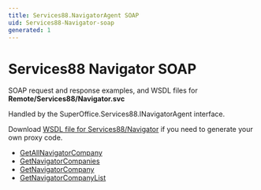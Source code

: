 ```yaml
---
title: Services88.NavigatorAgent SOAP
uid: Services88-Navigator-soap
generated: 1
---
```


# Services88 Navigator SOAP

SOAP request and response examples, and WSDL files for **Remote/Services88/Navigator.svc**

Handled by the <see cref="T:SuperOffice.Services88.INavigatorAgent">SuperOffice.Services88.INavigatorAgent</see> interface.



Download [WSDL file for Services88/Navigator](../Services88-Navigator.md) if you need to generate your own proxy code.

* [GetAllNavigatorCompany](GetAllNavigatorCompany.md)
* [GetNavigatorCompanies](GetNavigatorCompanies.md)
* [GetNavigatorCompany](GetNavigatorCompany.md)
* [GetNavigatorCompanyList](GetNavigatorCompanyList.md)

